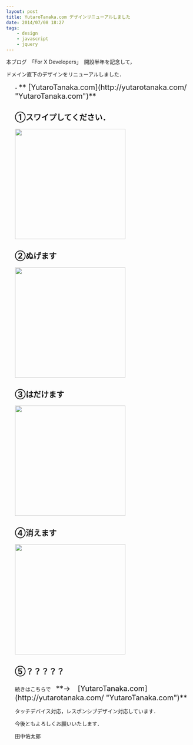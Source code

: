 ```yaml
---
layout: post
title: YutaroTanaka.com デザインリニューアルしました
date: 2014/07/08 18:27
tags:
    - design
    - javascript
    - jquery
---
```

本ブログ　「For X Developers」　開設半年を記念して，

ドメイン直下のデザインをリニューアルしました．
<ul class="bullet_arrow imglist">
- <span style="font-size: 20px;">** [YutaroTanaka.com](http://yutarotanaka.com/ "YutaroTanaka.com")**</span>

<!--more-->
<h2 class="page-heading">①スワイプしてください．</h2>
<img class="img-frame " alt="" src="http://yutarotanaka.com/blog/wp-content/uploads/2014/01/dotcom-11.png" width="300" />
<h2 class="page-heading">②ぬげます</h2>
<img class="img-frame " alt="" src="http://yutarotanaka.com/blog/wp-content/uploads/2014/01/dotcom-21.png" width="300" />
<h2 class="page-heading">③はだけます</h2>
<img class="img-frame " alt="" src="http://yutarotanaka.com/blog/wp-content/uploads/2014/01/dotcom-3.png" width="300" />
<h2 class="page-heading">④消えます</h2>
<img class="img-frame " alt="" src="http://yutarotanaka.com/blog/wp-content/uploads/2014/01/dotcom-7.png" width="300" />
<h2 class="page-heading">⑤？？？？？</h2>
続きはこちらで　<span style="font-size: 20px;">**→　[YutaroTanaka.com](http://yutarotanaka.com/ "YutaroTanaka.com")**</span>

タッチデバイス対応，レスポンシブデザイン対応しています．

今後ともよろしくお願いいたします．

田中佑太郎
